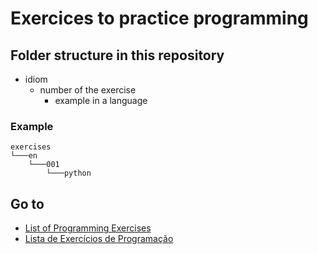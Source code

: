 # Exercices to practice programming 

## Folder structure in this repository

- idiom
   - number of the exercise
      - example in a language

### Example

```
exercises
└───en
    └───001
        └───python
```

## Go to

- [List of Programming Exercises](en)
- [Lista de Exercícios de Programação](pt)
